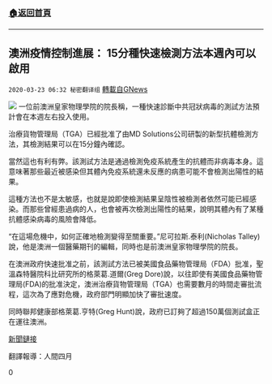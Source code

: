 ###  [:house:返回首頁](https://github.com/ourhimalayas/txt)
---

## 澳洲疫情控制進展： 15分種快速檢測方法本週內可以啟用
`2020-03-23 06:32 秘密翻译组` [轉載自GNews](https://gnews.org/zh-hant/149475/)

![](https://s3-ap-northeast-1.amazonaws.com/news.guo.offload.media/wp-content/uploads/2020/03/23063243/E6B21D25-DA58-4DA6-9D23-4882D7F5342C.jpeg)
一位前澳洲皇家物理學院的院長稱，一種快速診斷中共冠狀病毒的測試方法預計會在本週左右投入使用。

治療貨物管理局（TGA）已經批准了由MD Solutions公司研製的新型抗體檢測方法，其檢測結果可以在15分鐘內確認。

當然這也有利有弊。該測試方法是通過檢測免疫系統產生的抗體而非病毒本身。這意味著那些最近被感染但其體內免疫系統還未反應的病患可能不會檢測出陽性的結果。

這種方法也不是太敏感，也就是說即使檢測結果呈陰性被檢測者依然可能已經感染。而那些曾經患過病的人，也會被再次檢測出陽性的結果，說明其體內有了某種抗體感染病毒的風險會降低。

“在這場危機中，如何正確地檢測變得至關重要。”尼可拉斯.泰利(Nicholas Talley)說，他是澳洲一個醫藥期刊的編輯，同時也是前澳洲皇家物理學院的院長。

在澳洲政府快速批准之前，該測試方法已被美國食品藥物管理局（FDA）批准，聖溫森特醫院科比研究所的格萊葛.道爾(Greg Dore)說，以往即使有美國食品藥物管理局(FDA)的批准決定，澳洲治療貨物管理局（TGA）也需要數月的時間走審批流程，這次為了應對危機，政府部門明顯加快了審批速度。

同時聯邦健康部格萊葛.亨特(Greg Hunt)說，政府已訂夠了超過150萬個測試盒正在運往澳洲。

[新聞鏈接](https://www.abc.net.au/news/2020-03-23/coronavirus-update-covid-19-germany-rand-paul-centrelink-mygov/12079738)

翻譯報導：人間四月

0
